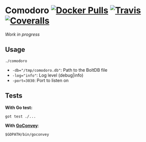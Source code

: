 # Comodoro [![Docker Pulls](https://img.shields.io/docker/pulls/mfellner/comodoro.svg)](https://registry.hub.docker.com/u/mfellner/comodoro) [![Travis](https://img.shields.io/travis/mfellner/comodoro.svg?style=flat-square)](https://travis-ci.org/mfellner/comodoro) [![Coveralls](https://img.shields.io/coveralls/mfellner/comodoro.svg?style=flat-square)](https://coveralls.io/r/mfellner/comodoro)

*Work in progress*

## Usage

    ./comodoro

* `-db="/tmp/comodoro.db"`: Path to the BoltDB file
* `-log="info"`: Log level (debug|info)
* `-port=3030`: Port to listen on

## Tests

**With Go test:**

    got test ./...

**With [GoConvey](http://goconvey.co/)**:

    $GOPATH/bin/goconvey
